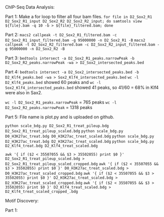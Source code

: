 ChIP-Seq Data Analysis:

Part 1: Make a for loop to filter all four bam files.
`for file in D2_Sox2_R1 D2_Sox2_R1_input D2_Sox2_R2 D2_Sox2_R2_input; do samtools view ${file}.bam -q 10 -b > ${file}_filtered.bam; done`

Part 2:
`macs2 callpeak -t D2_Sox2_R1_filtered.bam -c D2_Sox2_R1_input_filtered.bam -g 95000000 -n D2_Sox2_R1 -B`
`macs2 callpeak -t D2_Sox2_R2_filtered.bam -c D2_Sox2_R2_input_filtered.bam -g 95000000 -n D2_Sox2_R2 -B`

Part 3:
`bedtools intersect -a D2_Sox2_R1_peaks.narrowPeak -b D2_Sox2_R2_peaks.narrowPeak -wa > D2_Sox2_intersected_peaks.bed`

Part 4:
`bedtools intersect -a D2_Sox2_intersected_peaks.bed -b D2_Klf4_peaks.bed -wa > Sox2_Klf4_intersected_peaks.bed`
`wc -l D2_Klf4_peaks.bed` showed 60 peaks and `wc -l Sox2_Klf4_intersected_peaks.bed` showed 41 peaks, so 41/60 = 68% in Klf4 were also in Sax2.

`wc -l D2_Sox2_R1_peaks.narrowPeak` = 765 peaks
`wc -l D2_Sox2_R2_peaks.narrowPeak` = 1318 peaks

Part 5: File name is plot.py and is uploaded on github.

`python scale_bdg.py D2_Sox2_R1_treat_pileup.bdg D2_Sox2_R1_treat_pileup_scaled.bdg`
`python scale_bdg.py D0_H3K27ac_treat.bdg D0_H3K27ac_treat_scaled.bdg`
`python scale_bdg.py D2_H3K27ac_treat.bdg D2_H3K27ac_treat_scaled.bdg`
`python scale_bdg.py D2_Klf4_treat.bdg D2_Klf4_treat_scaled.bdg`

`awk '{ if ($2 < 35507055 && $3 > 35502055) print $0 }' D2_Sox2_R1_treat_pileup_scaled.bdg > D2_Sox2_R1_treat_pileup_scaled_cropped.bdg`
`awk '{ if ($2 < 35507055 && $3 > 35502055) print $0 }' D0_H3K27ac_treat_scaled.bdg > D0_H3K27ac_treat_scaled_cropped.bdg`
`awk '{ if ($2 < 35507055 && $3 > 35502055) print $0 }' D2_H3K27ac_treat_scaled.bdg > D2_H3K27ac_treat_scaled_cropped.bdg`
`awk '{ if ($2 < 35507055 && $3 > 35502055) print $0 }' D2_Klf4_treat_scaled.bdg > D2_Klf4_treat_scaled_cropped_.bdg`

Motif Discovery:

Part 1:





